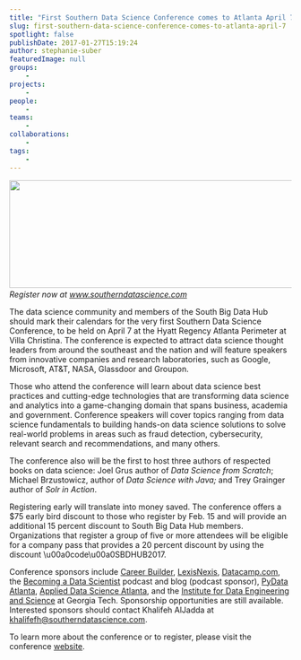 ```yaml
---
title: "First Southern Data Science Conference comes to Atlanta April 7"
slug: first-southern-data-science-conference-comes-to-atlanta-april-7
spotlight: false
publishDate: 2017-01-27T15:19:24
author: stephanie-suber
featuredImage: null
groups:
    - 
projects:
    - 
people:
    - 
teams: 
    - 
collaborations:
    - 
tags:
    - 
---
```

<p><em><a href="http://renci.org/wp-content/uploads/2017/01/Atlanta.png"  rel="lightbox[roadtrip]"><img class="aligncenter size-news-large wp-image-15897" src="http://renci.org/wp-content/uploads/2017/01/Atlanta-640x192.png" alt="" width="640" height="192" srcset="https://renci.org/wp-content/uploads/2017/01/Atlanta-640x192.png 640w, https://renci.org/wp-content/uploads/2017/01/Atlanta-300x90.png 300w, https://renci.org/wp-content/uploads/2017/01/Atlanta-768x231.png 768w, https://renci.org/wp-content/uploads/2017/01/Atlanta.png 942w" sizes="(max-width: 640px) 100vw, 640px" /></a><a href="http://renci.org/wp-content/uploads/2017/01/Atlanta.png"  rel="lightbox[roadtrip]"><br />
</a>Register now at <a href="http://www.southerndatascience.com">www.southerndatascience.com</a></em></p>
<p>The data science community and members of the South Big Data Hub should mark their calendars for the very first Southern Data Science Conference, to be held on April 7 at the Hyatt Regency Atlanta Perimeter at Villa Christina. The conference is expected to attract data science thought leaders from around the southeast and the nation and will feature speakers from innovative companies and research laboratories, such as Google, Microsoft, AT&amp;T, NASA, Glassdoor and Groupon.<!--more--></p>
<p>Those who attend the conference will learn about data science best practices and cutting-edge technologies that are transforming data science and analytics into a game-changing domain that spans business, academia and government. Conference speakers will cover topics ranging from data science fundamentals to building hands-on data science solutions to solve real-world problems in areas such as fraud detection, cybersecurity, relevant search and recommendations, and many others.</p>
<p>The conference also will be the first to host three authors of respected books on data science: Joel Grus author of <em>Data Science from Scratch</em>; Michael Brzustowicz, author of <em>Data Science with Java;</em> and Trey Grainger author of <em>Solr in Action</em>.</p>
<p>Registering early will translate into money saved. The conference offers a $75 early bird discount to those who register by Feb. 15 and will provide an additional 15 percent discount to South Big Data Hub members. Organizations that register a group of five or more attendees will be eligible for a company pass that provides a 20 percent discount by using the discount \u00a0code\u00a0SBDHUB2017.</p>
<p>Conference sponsors include <a href="http://www.careerbuilder.com/">Career Builder</a>, <a href="http://www.lexisnexis.com/en-us/gateway.page">LexisNexis</a>, <a href="https://www.datacamp.com/">Datacamp.com</a>, the <a href="http://www.becomingadatascientist.com/">Becoming a Data Scientist</a> podcast and blog (podcast sponsor), <a href="https://www.meetup.com/PyData-Atlanta/">PyData Atlanta</a>, <a href="https://www.meetup.com/Applied-Data-Science-of-Atlanta/">Applied Data Science Atlanta</a>, and the <a href="http://bigdata.gatech.edu/">Institute for Data Engineering and Science</a> at Georgia Tech. Sponsorship opportunities are still available. Interested sponsors should contact Khalifeh AlJadda at <a href="mailto:khalifefh@southerndatascience.com">khalifefh@southerndatascience.com</a>.</p>
<p>To learn more about the conference or to register, please visit the conference <a href="http://www.southerndatascience.com./">website</a>.</p>
<p>&nbsp;</p>
<!-- AddThis Advanced Settings generic via filter on the_content --><!-- AddThis Share Buttons generic via filter on the_content -->
